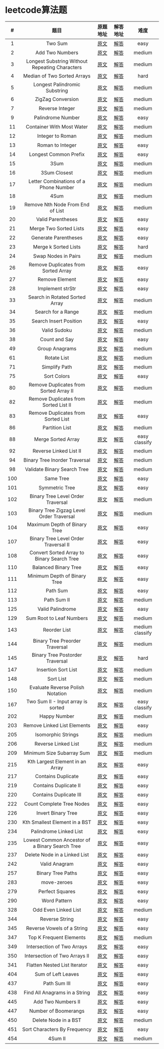 # leetcode算法题

| # | 题目 | 原题地址 | 解答地址 | 难度 |
| :---: |:---:|:---:|:---:|:---:|
| 1 | Two Sum | [原文](https://leetcode.com/problems/two-sum/#/description) | [解答](./src/1-two-sum.js) | easy |
| 2 | Add Two Numbers | [原文](https://leetcode.com/problems/add-two-numbers/#/description) | [解答](./src/2-two-sum.js) | medium |
| 3 | Longest Substring Without Repeating Characters   | [原文](https://leetcode.com/problems/longest-substring-without-repeating-characters/#/description) | [解答](./src/3-longest-substring-without-repeating-characters.js) | medium |
| 4 | Median of Two Sorted Arrays | [原文](https://leetcode.com/problems/median-of-two-sorted-arrays/#/description) | [解答](./src/4-median-of-two-sorted-arrays.js) | hard |
| 5 | Longest Palindromic Substring | [原文](https://leetcode.com/problems/longest-palindromic-substring/#/description) | [解答](./src/5-longest-palindromic-substring.js) | medium |
| 6 | ZigZag Conversion | [原文](https://leetcode.com/problems/zigzag-conversion/#/description) | [解答](./src/6-zigzag-conversion.js) | medium |
| 7 | Reverse Integer | [原文](https://leetcode.com/problems/reverse-integer/#/description) | [解答](./src/7-reverse-integer.js) | medium |
| 9 | Palindrome Number | [原文](https://leetcode.com/problems/palindrome-number/#/description) | [解答](./src/9-palindrome-number.js) | easy |
| 11 | Container With Most Water | [原文](https://leetcode.com/problems/container-with-most-water/description/) | [解答](./src/11-container-with-most-water.js) | medium |
| 12 | Integer to Roman | [原文](https://leetcode.com/problems/integer-to-roman/description/) | [解答](./src/12-integer-to-roman.js) | medium |
| 13 | Roman to Integer | [原文](https://leetcode.com/problems/roman-to-integer/#/description) | [解答](./src/13-roman-to-integer.js) | easy |
| 14 | Longest Common Prefix | [原文](https://leetcode.com/problems/longest-common-prefix/tabs/description) | [解答](./src/14-longest-common-prefix.js) | easy |
| 15 | 3Sum | [原文](https://leetcode.com/problems/3sum/description/) | [解答](./src/15-3sum.js) | medium |
| 16 | 3Sum Closest | [原文](https://leetcode.com/problems/3sum-closest/description/) | [解答](./src/16-3sum-closest.js) | medium |
| 17 | Letter Combinations of a Phone Number | [原文](https://leetcode.com/problems/letter-combinations-of-a-phone-number/description/) | [解答](./src/17-letter-combinations-of-a-phone-number.js) | medium |
| 18 | 4Sum | [原文](https://leetcode.com/problems/4sum/description/) | [解答](./src/18-4sum.js) | medium |
| 19 | Remove Nth Node From End of List | [原文](https://leetcode.com/problems/remove-nth-node-from-end-of-list/description/) | [解答](./src/19-remove-nth-node-from-end-of-list.js) | medium |
| 20 | Valid Parentheses | [原文](https://leetcode.com/problems/valid-parentheses/tabs/description) | [解答](./src/20-valid-parentheses.js) | easy |
| 21 | Merge Two Sorted Lists | [原文](https://leetcode.com/problems/merge-two-sorted-lists/description/) | [解答](./src/21-merge-two-sorted-lists.js) | easy |
| 22 | Generate Parentheses | [原文](https://leetcode.com/problems/generate-parentheses/description/) | [解答](./src/22-generate-parentheses.js) | easy |
| 23 | Merge k Sorted Lists | [原文](https://leetcode.com/problems/merge-k-sorted-lists/description/) | [解答](./src/23-merge-k-sorted-lists.js) | hard |
| 24 | Swap Nodes in Pairs | [原文](https://leetcode.com/problems/swap-nodes-in-pairs/description/) | [解答](./src/24-swap-nodes-in-pairs.js) | medium |
| 26 | Remove Duplicates from Sorted Array | [原文](https://leetcode.com/problems/remove-duplicates-from-sorted-array/description/) | [解答](./src/26-remove-duplicates-from-sorted-array.js) | easy |
| 27 | Remove Element  | [原文](https://leetcode.com/problems/remove-element/description/) | [解答](./src/27-remove-element.js) | easy |
| 28 | Implement strStr | [原文](https://leetcode.com/problems/implement-strstr/description/) | [解答](./src/28-implement-strstr.js) | easy |
| 33 | Search in Rotated Sorted Array | [原文](https://leetcode.com/problems/search-in-rotated-sorted-array/description/) | [解答](./src/33-search-in-rotated-sorted-array.js) | medium |
| 34 | Search for a Range | [原文](https://leetcode.com/problems/search-for-a-range/description/) | [解答](./src/34-search-for-a-range.js) | medium |
| 35 | Search Insert Position | [原文](https://leetcode.com/problems/search-insert-position/description/) | [解答](./src/35-search-insert-position.js) | easy |
| 36 | Valid Sudoku | [原文](https://leetcode.com/problems/valid-sudoku/description/) | [解答](./src/36-valid-sudoku.js) | medium |
| 38 | Count and Say | [原文](https://leetcode.com/problems/count-and-say/description/) | [解答](./src/38-count-and-say.js) | easy |
| 49 | Group Anagrams | [原文](https://leetcode.com/problems/group-anagrams/description/) | [解答](./src/49-group-anagrams.js) | medium |
| 61 | Rotate List | [原文](https://leetcode.com/problems/rotate-list/description/) | [解答](./src/61-rotate-list.js) | medium |
| 71 | Simplify Path | [原文](https://leetcode.com/problems/simplify-path/description/) | [解答](./src/71-simplify-path.js) | medium |
| 75 | Sort Colors | [原文](https://leetcode.com/problems/sort-colors/description/) | [解答](./src/75-sort-colors.js) | easy |
| 80 | Remove Duplicates from Sorted Array II | [原文](https://leetcode.com/problems/remove-duplicates-from-sorted-array-ii/description/) | [解答](./src/80-remove-duplicates-from-sorted-array-ii.js) | medium |
| 82 | Remove Duplicates from Sorted List II | [原文](https://leetcode.com/problems/remove-duplicates-from-sorted-list-ii/description/) | [解答](./src/82-remove-duplicates-from-sorted-list-ii.js) | medium |
| 83 | Remove Duplicates from Sorted List | [原文](https://leetcode.com/problems/remove-duplicates-from-sorted-list/description/) | [解答](./src/83-remove-duplicates-from-sorted-list.js) | easy |
| 86 | Partition List | [原文](https://leetcode.com/problems/partition-list/description/) | [解答](./src/86-partition-list.js) | medium |
| 88 | Merge Sorted Array | [原文](https://leetcode.com/problems/merge-sorted-array/description/) | [解答](./src/88-merge-sorted-array.js) | easy classify |
| 92 | Reverse Linked List II | [原文](https://leetcode.com/problems/reverse-linked-list-ii/description/) | [解答](./src/92-reverse-linked-list-ii.js) | medium |
| 94 | Binary Tree Inorder Traversal | [原文](https://leetcode.com/problems/binary-tree-inorder-traversal/description/) | [解答](./src/94-binary-tree-inorder-traversal.js) | medium |
| 98 | Validate Binary Search Tree | [原文](https://leetcode.com/problems/validate-binary-search-tree/description/) | [解答](./src/98-validate-binary-search-tree.js) | medium |
| 100 | Same Tree | [原文](https://leetcode.com/problems/same-tree/description/) | [解答](./src/100-same-tree.js) | easy |
| 101 | Symmetric Tree | [原文](https://leetcode.com/problems/symmetric-tree/description/) | [解答](./src/101-symmetric-tree.js) | easy |
| 102 | Binary Tree Level Order Traversal | [原文](https://leetcode.com/problems/binary-tree-level-order-traversal/description/) | [解答](./src/102-binary-tree-level-order-traversal.js) | medium |
| 103 | Binary Tree Zigzag Level Order Traversal | [原文](https://leetcode.com/problems/binary-tree-zigzag-level-order-traversal/description/) | [解答](./src/103-binary-tree-zigzag-level-order-traversal.js) | medium |
| 104 | Maximum Depth of Binary Tree | [原文](https://leetcode.com/problems/maximum-depth-of-binary-tree/description/) | [解答](./src/104-maximum-depth-of-binary-tree.js) | easy |
| 107 | Binary Tree Level Order Traversal II | [原文](https://leetcode.com/problems/binary-tree-level-order-traversal-ii/description) | [解答](./src/107-binary-tree-level-order-traversal-ii.js) | easy |
| 108 | Convert Sorted Array to Binary Search Tree | [原文](https://leetcode.com/problems/convert-sorted-array-to-binary-search-tree/description) | [解答](./src/108-convert-sorted-array-to-binary-search-tree.js) | easy |
| 110 | Balanced Binary Tree | [原文](https://leetcode.com/problems/balanced-binary-tree/description) | [解答](./src/110-balanced-binary-tree.js) | easy |
| 111 | Minimum Depth of Binary Tree | [原文](https://leetcode.com/problems/minimum-depth-of-binary-tree/description) | [解答](./src/111-minimum-depth-of-binary-tree.js) | easy |
| 112 | Path Sum | [原文](https://leetcode.com/problems/path-sum/description) | [解答](./src/112-path-sum.js) | easy |
| 113 | Path Sum II | [原文](https://leetcode.com/problems/path-sum-ii/description) | [解答](./src/113-path-sum-ii.js) | medium |
| 125 | Valid Palindrome | [原文](https://leetcode.com/problems/valid-palindrome/description/) | [解答](./src/125-valid-palindrome.js) | easy |
| 129 | Sum Root to Leaf Numbers | [原文](https://leetcode.com/problems/sum-root-to-leaf-numbers/description/) | [解答](./src/129-sum-root-to-leaf-numbers.js) | medium |
| 143 | Reorder List | [原文](https://leetcode.com/problems/reorder-list/description/) | [解答](./src/143-reorder-list.js) | medium classify |
| 144 | Binary Tree Preorder Traversal | [原文](https://leetcode.com/problems/binary-tree-preorder-traversal/description/) | [解答](./src/144-binary-tree-preorder-traversal.js) | medium |
| 145 | Binary Tree Postorder Traversal | [原文](https://leetcode.com/problems/binary-tree-postorder-traversal/description/) | [解答](./src/145-binary-tree-postorder-traversal.js) | hard |
| 147 | Insertion Sort List | [原文](https://leetcode.com/problems/insertion-sort-list/description/) | [解答](./src/147-insertion-sort-list.js) | medium |
| 148 | Sort List | [原文](https://leetcode.com/problems/sort-list/description/) | [解答](./src/148-sort-list.js) | medium |
| 150 | Evaluate Reverse Polish Notation | [原文](https://leetcode.com/problems/evaluate-reverse-polish-notation/description/) | [解答](./src/150-evaluate-reverse-polish-notation.js) | medium |
| 167 | Two Sum II - Input array is sorted | [原文](https://leetcode.com/problems/two-sum-ii-input-array-is-sorted/description/) | [解答](./src/167-two-sum-ii-input-array-is-sorted.js) | easy classify |
| 202 | Happy Number | [原文](https://leetcode.com/problems/happy-number/description/) | [解答](./src/202-happy-number.js) | medium |
| 203 | Remove Linked List Elements | [原文](https://leetcode.com/problems/remove-linked-list-elements/description/) | [解答](./src/203-remove-linked-list-elements.js) | easy |
| 205 | Isomorphic Strings | [原文](https://leetcode.com/problems/isomorphic-strings/description/) | [解答](./src/205-isomorphic-strings.js) | medium |
| 206 | Reverse Linked List | [原文](https://leetcode.com/problems/reverse-linked-list/description/) | [解答](./src/206-reverse-linked-list.js) | medium |
| 209 | Minimum Size Subarray Sum | [原文](https://leetcode.com/problems/minimum-size-subarray-sum/description/) | [解答](./src/209-minimum-size-subarray-sum.js) | medium |
| 215 | Kth Largest Element in an Array | [原文](https://leetcode.com/problems/kth-largest-element-in-an-array/description/) | [解答](./src/215-kth-largest-element-in-an-array.js) | easy |
| 217 | Contains Duplicate | [原文](https://leetcode.com/problems/contains-duplicate/description/) | [解答](./src/217-contains-duplicate.js) | easy |
| 219 | Contains Duplicate II | [原文](https://leetcode.com/problems/contains-duplicate-ii/description/) | [解答](./src/219-contains-duplicate-ii.js) | easy |
| 220 | Contains Duplicate III | [原文](https://leetcode.com/problems/contains-duplicate-iii/description/) | [解答](./src/220-contains-duplicate-iii.js) | easy |
| 222 | Count Complete Tree Nodes | [原文](https://leetcode.com/problems/count-complete-tree-nodes/description/) | [解答](./src/222-count-complete-tree-nodes.js) | easy |
| 226 | Invert Binary Tree | [原文](https://leetcode.com/problems/invert-binary-tree/description/) | [解答](./src/226-invert-binary-tree.js) | easy |
| 230 | Kth Smallest Element in a BST | [原文](https://leetcode.com/problems/kth-smallest-element-in-a-bst/description/) | [解答](./src/230-kth-smallest-element-in-a-bst.js) | easy |
| 234 | Palindrome Linked List | [原文](https://leetcode.com/problems/palindrome-linked-list/description/) | [解答](./src/234-palindrome-linked-list.js) | easy |
| 235 | Lowest Common Ancestor of a Binary Search Tree | [原文](https://leetcode.com/problems/lowest-common-ancestor-of-a-binary-search-tree/description/) | [解答](./src/235-lowest-common-ancestor-of-a-binary-search-tree.js) | easy |
| 237 | Delete Node in a Linked List | [原文](https://leetcode.com/problems/delete-node-in-a-linked-list/description/) | [解答](./src/237-delete-node-in-a-linked-list.js) | easy |
| 242 | Valid Anagram | [原文](https://leetcode.com/problems/valid-anagram/description/) | [解答](./src/242-valid-anagram.js) | easy |
| 257 | Binary Tree Paths | [原文](https://leetcode.com/problems/binary-tree-paths/description/) | [解答](./src/257-binary-tree-paths.js) | easy |
| 283 | move-zeroes | [原文](https://leetcode.com/problems/move-zeroes/description/) | [解答](./src/283-move-zeroes.js) | easy |
| 279 | Perfect Squares | [原文](https://leetcode.com/problems/perfect-squares/description/) | [解答](./src/279-perfect-squares.js) | easy |
| 290 | Word Pattern | [原文](https://leetcode.com/problems/word-pattern/description/) | [解答](./src/290-word-pattern.js) | easy |
| 328 | Odd Even Linked List | [原文](https://leetcode.com/problems/odd-even-linked-list/description/) | [解答](./src/328-odd-even-linked-list.js) | medium |
| 344 | Reverse String | [原文](https://leetcode.com/problems/reverse-string/description/) | [解答](./src/344-reverse-string.js) | easy |
| 345 | Reverse Vowels of a String | [原文](https://leetcode.com/problems/reverse-vowels-of-a-string/description/) | [解答](./src/345-reverse-vowels-of-a-string.js) | easy |
| 347 | Top K Frequent Elements | [原文](https://leetcode.com/problems/top-k-frequent-elements/description/) | [解答](./src/347-top-k-frequent-elements.js) | medium |
| 349 | Intersection of Two Arrays | [原文](https://leetcode.com/problems/intersection-of-two-arrays/description/) | [解答](./src/349-intersection-of-two-arrays.js) | easy |
| 350 | Intersection of Two Arrays II | [原文](https://leetcode.com/problems/intersection-of-two-arrays-ii/description/) | [解答](./src/350-intersection-of-two-arrays-ii.js) | easy |
| 341 | Flatten Nested List Iterator | [原文](https://leetcode.com/problems/flatten-nested-list-iterator/description/) | [解答](./src/341-flatten-nested-list-iterator.js) | easy |
| 404 | Sum of Left Leaves | [原文](https://leetcode.com/problems/sum-of-left-leaves/description/) | [解答](./src/404-sum-of-left-leaves.js) | easy |
| 437 | Path Sum III | [原文](https://leetcode.com/problems/path-sum-iii/description/) | [解答](./src/437-path-sum-iii.js) | easy |
| 438 | Find All Anagrams in a String | [原文](https://leetcode.com/problems/find-all-anagrams-in-a-string/description/) | [解答](./src/438-find-all-anagrams-in-a-string.js) | easy |
| 445 | Add Two Numbers II | [原文](https://leetcode.com/problems/add-two-numbers-ii/description/) | [解答](./src/445-add-two-numbers-ii.js) | easy |
| 447 | Number of Boomerangs | [原文](https://leetcode.com/problems/number-of-boomerangs/description/) | [解答](./src/447-number-of-boomerangs.js) | easy |
| 450 | Delete Node in a BST | [原文](https://leetcode.com/problems/problems/delete-node-in-a-bst/description/) | [解答](./src/450-delete-node-in-a-bst.js) | medium |
| 451 | Sort Characters By Frequency | [原文](https://leetcode.com/problems/sort-characters-by-frequency/description/) | [解答](./src/451-sort-characters-by-frequency.js) | easy |
| 454 | 4Sum II | [原文](https://leetcode.com/problems/4sum-ii/description/) | [解答](./src/454-4sum-ii.js) | medium |